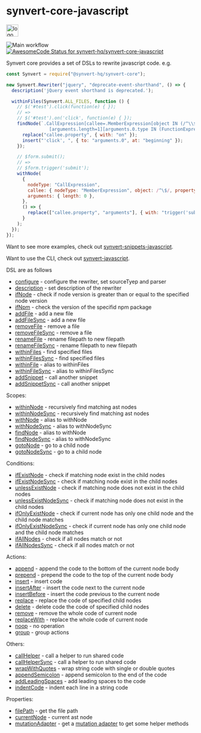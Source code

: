  # synvert-core-javascript

<img src="https://synvert.net/img/logo_96.png" alt="logo" width="32" height="32" />

![Main workflow](https://github.com/synvert-hq/synvert-core-javascript/actions/workflows/main.yml/badge.svg)
[![AwesomeCode Status for synvert-hq/synvert-core-javascript](https://awesomecode.io/projects/24366d99-29b2-407f-a7b8-9773e59f8cd0/status)](https://awesomecode.io/repos/synvert-hq/synvert-core-javascript)

Synvert core provides a set of DSLs to rewrite javascript code. e.g.

```javascript
const Synvert = require("@synvert-hq/synvert-core");

new Synvert.Rewriter("jquery", "deprecate-event-shorthand", () => {
  description('jQuery event shorthand is deprecated.');

  withinFiles(Synvert.ALL_FILES, function () {
    // $('#test').click(function(e) { });
    // =>
    // $('#test').on('click', function(e) { });
    findNode(`.CallExpression[callee=.MemberExpression[object IN (/^\\$/ /^jQuery/)][property=click]]
                [arguments.length=1][arguments.0.type IN (FunctionExpression ArrowFunctionExpression)]`, () => {
      replace("callee.property", { with: "on" });
      insert("'click', ", { to: "arguments.0", at: "beginning" });
    });

    // $form.submit();
    // =>
    // $form.trigger('submit');
    withNode(
      {
        nodeType: "CallExpression",
        callee: { nodeType: "MemberExpression", object: /^\$/, property: 'submit' },
        arguments: { length: 0 },
      },
      () => {
        replace(["callee.property", "arguments"], { with: "trigger('submit')" });
      }
    );
  });
});
```

Want to see more examples, check out [synvert-snippets-javascript](https://github.com/synvert-hq/synvert-snippets-javascript).

Want to use the CLI, check out [synvert-javascript](https://github.com/synvert-hq/synvert-javascript).

DSL are as follows

* [configure](https://synvert-hq.github.io/synvert-core-javascript/Rewriter.html#configure) - configure the rewriter, set sourceTyep and parser
* [description](https://synvert-hq.github.io/synvert-core-javascript/Rewriter.html#description) - set description of the rewriter
* [ifNode](https://synvert-hq.github.io/synvert-core-javascript/Rewriter.html#ifNode) - check if node version is greater than or equal to the specified node version
* [ifNpm](https://synvert-hq.github.io/synvert-core-javascript/Rewriter.html#ifNpm) - check the version of the specifid npm package
* [addFile](https://synvert-hq.github.io/synvert-core-javascript/Rewriter.html#addFile) - add a new file
* [addFileSync](https://synvert-hq.github.io/synvert-core-javascript/Rewriter.html#addFileSync) - add a new file
* [removeFile](https://synvert-hq.github.io/synvert-core-javascript/Rewriter.html#removeFile) - remove a file
* [removeFileSync](https://synvert-hq.github.io/synvert-core-javascript/Rewriter.html#removeFileSync) - remove a file
* [renameFile](https://synvert-hq.github.io/synvert-core-javascript/Rewriter.html#renameFile) - rename filepath to new filepath
* [renameFileSync](https://synvert-hq.github.io/synvert-core-javascript/Rewriter.html#renameFileSync) - rename filepath to new filepath
* [withinFiles](https://synvert-hq.github.io/synvert-core-javascript/Rewriter.html#withinFiles) - find specified files
* [withinFilesSync](https://synvert-hq.github.io/synvert-core-javascript/Rewriter.html#withinFilesSync) - find specified files
* [withinFile](https://synvert-hq.github.io/synvert-core-javascript/Rewriter.html#withinFile) - alias to withinFiles
* [withinFileSync](https://synvert-hq.github.io/synvert-core-javascript/Rewriter.html#withinFileSync) - alias to withinFilesSync
* [addSnippet](https://synvert-hq.github.io/synvert-core-javascript/Rewriter.html#addSnippet) - call another snippet
* [addSnippetSync](https://synvert-hq.github.io/synvert-core-javascript/Rewriter.html#addSnippetSync) - call another snippet

Scopes:

* [withinNode](https://synvert-hq.github.io/synvert-core-javascript/Instance.html#withinNode) - recursively find matching ast nodes
* [withinNodeSync](https://synvert-hq.github.io/synvert-core-javascript/Instance.html#withinNodeSync) - recursively find matching ast nodes
* [withNode](https://synvert-hq.github.io/synvert-core-javascript/Instance.html#withNode) - alias to withNode
* [withNodeSync](https://synvert-hq.github.io/synvert-core-javascript/Instance.html#withNodeSync) - alias to withNodeSync
* [findNode](https://synvert-hq.github.io/synvert-core-javascript/Instance.html#findNode) - alias to withNode
* [findNodeSync](https://synvert-hq.github.io/synvert-core-javascript/Instance.html#findNodeSync) - alias to withNodeSync
* [gotoNode](https://synvert-hq.github.io/synvert-core-javascript/Instance.html#gotoNode) - go to a child node
* [gotoNodeSync](https://synvert-hq.github.io/synvert-core-javascript/Instance.html#gotoNodeSync) - go to a child node

Conditions:

* [ifExistNode](https://synvert-hq.github.io/synvert-core-javascript/Instance.html#ifExistNode) - check if matching node exist in the child nodes
* [ifExistNodeSync](https://synvert-hq.github.io/synvert-core-javascript/Instance.html#ifExistNodeSync) - check if matching node exist in the child nodes
* [unlessExistNode](https://synvert-hq.github.io/synvert-core-javascript/Instance.html#unlessExistNode) - check if matching node does not exist in the child nodes
* [unlessExistNodeSync](https://synvert-hq.github.io/synvert-core-javascript/Instance.html#unlessExistNodeSync) - check if matching node does not exist in the child nodes
* [ifOnlyExistNode](https://synvert-hq.github.io/synvert-core-javascript/Instance.html#ifOnlyExistNode) - check if current node has only one child node and the child node matches
* [ifOnlyExistNodeSync](https://synvert-hq.github.io/synvert-core-javascript/Instance.html#ifOnlyExistNodeSync) - check if current node has only one child node and the child node matches
* [ifAllNodes](https://synvert-hq.github.io/synvert-core-javascript/Instance.html#ifAlNodes) - check if all nodes match or not
* [ifAllNodesSync](https://synvert-hq.github.io/synvert-core-javascript/Instance.html#ifAlNodesSync) - check if all nodes match or not

Actions:

* [append](https://synvert-hq.github.io/synvert-core-javascript/Instance.html#append) - append the code to the bottom of the current node body
* [prepend](https://synvert-hq.github.io/synvert-core-javascript/Instance.html#prepend) - prepend the code to the top of the current node body
* [insert](https://synvert-hq.github.io/synvert-core-javascript/Instance.html#insert) - insert code
* [insertAfter](https://synvert-hq.github.io/synvert-core-javascript/Instance.html#insertAfter) - insert the code next to the current node
* [insertBefore](https://synvert-hq.github.io/synvert-core-javascript/Instance.html#insertBefore) - insert the code previous to the current node
* [replace](https://synvert-hq.github.io/synvert-core-javascript/Instance.html#replace) - replace the code of specified child nodes
* [delete](https://synvert-hq.github.io/synvert-core-javascript/Instance#delete) - delete code the code of specified child nodes
* [remove](https://synvert-hq.github.io/synvert-core-javascript/Instance.html#remove) - remove the whole code of current node
* [replaceWith](https://synvert-hq.github.io/synvert-core-javascript/Instance.html#replaceWith) - replace the whole code of current node
* [noop](https://synvert-hq.github.io/synvert-core-javascript/Instance.html#noop) - no operation
* [group](https://synvert-hq.github.io/synvert-core-javascript/Instance.html#group) - group actions

Others:

* [callHelper](https://synvert-hq.github.io/synvert-core-javascript/Instance.html#callHelper) - call a helper to run shared code
* [callHelperSync](https://synvert-hq.github.io/synvert-core-javascript/Instance.html#callHelperSync) - call a helper to run shared code
* [wrapWithQuotes](https://synvert-hq.github.io/synvert-core-javascript/Instance.html#wrapWithQuotes) - wrap string code with single or double quotes
* [appendSemicolon](https://synvert-hq.github.io/synvert-core-javascript/Instance.html#appendSemicolon) - append semicolon to the end of the code
* [addLeadingSpaces](https://synvert-hq.github.io/synvert-core-javascript/Instance.html#addLeadingSpaces) - add leading spaces to the code
* [indentCode](https://synvert-hq.github.io/synvert-core-javascript/Instance.html#indentCode) - indent each line in a string code

Properties:
* [filePath](https://synvert-hq.github.io/synvert-core-javascript/Instance.html#filePath) - get the file path
* [currentNode](https://synvert-hq.github.io/synvert-core-javascript/Instance.html#currentNode) - current ast node
* [mutationAdapter](https://synvert-hq.github.io/synvert-core-javascript/Instance.html#mutationAdapter) - get a [mutation adapter](https://github.com/synvert-hq/node-mutation-javascript/blob/main/src/adapter.ts) to get some helper methods